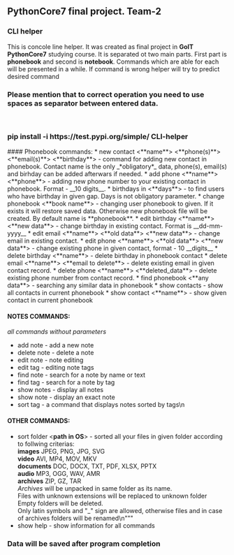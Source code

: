 ## PythonCore7 final project. Team-2
### СLI helper
This is concole line helper. It was created as final project in **GoIT PythonCore7** studying course.
It is separated ot two main parts. First part is **phonebook** and second is **notebook**.
Commands which are able for each will be presented in a while. If command is wrong helper will try to predict
desired command
### Please mention that to correct operation you need to use spaces as separator between entered data.
<br>

<h3> pip install -i https://test.pypi.org/simple/ CLI-helper </h3>
#### Phonebook commands:
* new contact <**name**> <**phone(s)**> <**email(s)**> <**birthday**> - command for adding new contact in phonebook.
Contact name is the only _*obligatory*_ data, phone(s), email(s) and birhday can be added afterwars if needed.
* add phone <**name**> <**phone**> - adding new phone number to your existing contact in phonebook. Format - __10 digits__.
* birthdays in <**days**> - to find users who have birthday in given gap. Days is not obligatory parameter.
* change phonebook <**book name**> - changing user phonebook to given. If it exists it will restore saved data.
Otherwise new phonebook file will be created. By default name is **phonebook**.
* edit birthday <**name**> <**new data**> - change birthday in existing contact. Format is __dd-mm-yyyy__
* edit email <**name**> <**old data**> <**new data**> - change email in existing contact.
* edit phone <**name**> <**old data**> <**new data**> - change existing phone in given contact, format - 10 __digits__
* delete birthday <**name**> - delete birthday in phonebook contact
* delete email <**name**> <**email to delete**> - delete existing email in given contact record. 
* delete phone <**name**> <**deleted_data**>  - delete existing phone number from contact record.
* find phonebook <**any data**> - searching any similar data in phonebook
* show contacts - show all contacts in current phonebook
* show contact <**name**> - show given contact in current phonebook

#### NOTES COMMANDS:
_*all commands without parameters*_
* add note    - add a new note 
* delete note - delete a note
* edit note   - note editing
* edit tag    - editing note tags
* find note   - search for a note by name or text
* find tag    - search for a note by tag
* show notes  - display all notes
* show note   - display an exact note
* sort tag    - a command that displays notes sorted by tags\n

#### OTHER COMMANDS:

* sort folder <**path in OS**> - sorted all your files in given folder according to follwing criterias: \
**images** JPEG, PNG, JPG, SVG \
**video** AVI, MP4, MOV, MKV \
**documents** DOC, DOCX, TXT, PDF, XLSX, PPTX \
**audio** MP3, OGG, WAV, AMR \
**archives** ZIP, GZ, TAR \
_Archives_ will be unpacked in same folder as its name. \
Files with unknown extensions will be replaced to unknown folder \
Empty folders will be deleted. \
Only latin symbols and "_" sign are allowed, otherwise files and in case of archives folders will be renamed\n"""
* show help - show information for all commands

### Data will be saved after program completion
